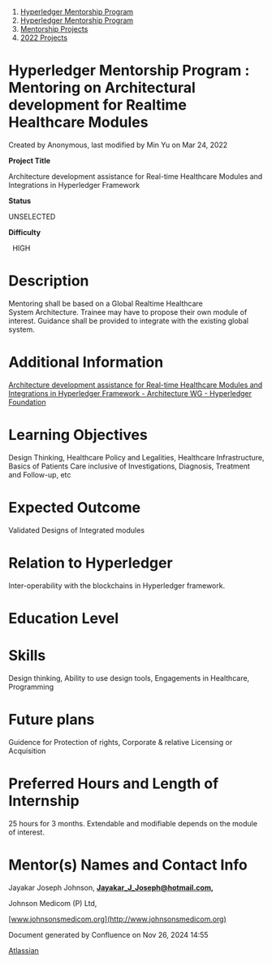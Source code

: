 1. [Hyperledger Mentorship Program](index.html)
2. [Hyperledger Mentorship Program](Hyperledger-Mentorship-Program_21954571.html)
3. [Mentorship Projects](Mentorship-Projects_21954604.html)
4. [2022 Projects](2022-Projects_21954800.html)

# Hyperledger Mentorship Program : Mentoring on Architectural development for Realtime Healthcare Modules

Created by Anonymous, last modified by Min Yu on Mar 24, 2022

**Project Title**

Architecture development assistance for Real-time Healthcare Modules and Integrations in Hyperledger Framework

**Status**

UNSELECTED

**Difficulty**

  HIGH

# Description

Mentoring shall be based on a Global Realtime Healthcare System Architecture. Trainee may have to propose their own module of interest. Guidance shall be provided to integrate with the existing global system.

# Additional Information

[Architecture development assistance for Real-time Healthcare Modules and Integrations in Hyperledger Framework - Architecture WG - Hyperledger Foundation](https://lf-hyperledger.atlassian.net/wiki/display/AWG/Architecture+development+assistance+for+Real-time+Healthcare+Modules+and+Integrations+in+Hyperledger+Framework)

# Learning Objectives

Design Thinking, Healthcare Policy and Legalities, Healthcare Infrastructure, Basics of Patients Care inclusive of Investigations, Diagnosis, Treatment and Follow-up, etc

# Expected Outcome

Validated Designs of Integrated modules 

# Relation to Hyperledger

Inter-operability with the blockchains in Hyperledger framework.

# Education Level

# Skills

Design thinking, Ability to use design tools, Engagements in Healthcare, Programming

# Future plans

Guidence for Protection of rights, Corporate &amp; relative Licensing or Acquisition

# Preferred Hours and Length of Internship

25 hours for 3 months. Extendable and modifiable depends on the module of interest.

# Mentor(s) Names and Contact Info

Jayakar Joseph Johnson, **[Jayakar\_J\_Joseph@hotmail.com](mailto:Jayakar_J_Joseph@hotmail.com),** 

Johnson Medicom (P) Ltd, 

[www.johnsonsmedicom.org](http://www.johnsonsmedicom.org)

Document generated by Confluence on Nov 26, 2024 14:55

[Atlassian](http://www.atlassian.com/)
